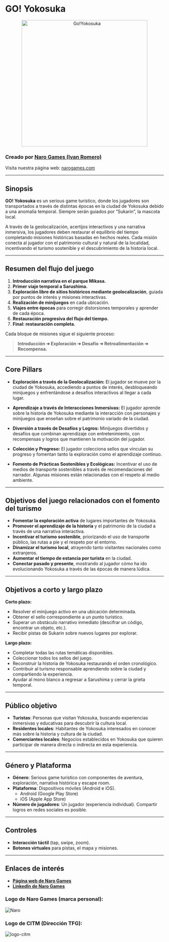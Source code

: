 # GO! Yokosuka

<div style="text-align: center;">
  <img src="https://github.com/user-attachments/assets/fdda9c30-10f0-4d8a-b015-1a1c8e275fbc" alt="Go!Yokosuka" width="400"/>
</div>


### Creado por [Naro Games (Ivan Romero)](https://www.linkedin.com/company/narogames/)

Visita nuestra página web: [narogames.com](https://sites.google.com/view/narogames/home)

---

## **Sinopsis**

**GO! Yokosuka** es un serious game turístico, donde los jugadores son transportados a través de distintas épocas en la ciudad de Yokosuka debido a una anomalía temporal. Siempre serán guiados por “Sukarin”, la mascota local.

A través de la geolocalización, acertijos interactivos y una narrativa inmersiva, los jugadores deben restaurar el equilibrio del tiempo completando misiones históricas basadas en hechos reales. Cada misión conecta al jugador con el patrimonio cultural y natural de la localidad, incentivando el turismo sostenible y el descubrimiento de la historia local.

---

## **Resumen del flujo del juego**

1. **Introducción narrativa en el parque Mikasa.**
2. **Primer viaje temporal a Sarushima.**
3. **Exploración libre de sitios históricos mediante geolocalización**, guiada por puntos de interés y misiones interactivas.
4. **Realización de minijuegos** en cada ubicación.
5. **Viajes entre épocas** para corregir distorsiones temporales y aprender de cada época.
6. **Restauración progresiva del flujo del tiempo.**
7. **Final: restauración completa.**

Cada bloque de misiones sigue el siguiente proceso:
> **Introducción ➔ Exploración ➔ Desafío ➔ Retroalimentación ➔ Recompensa.**

---

## **Core Pillars**

- **Exploración a través de la Geolocalización:** El jugador se mueve por la ciudad de Yokosuka, accediendo a puntos de interés, desbloqueando minijuegos y enfrentándose a desafíos interactivos al llegar a cada lugar.

- **Aprendizaje a través de Interacciones Inmersivas:** El jugador aprende sobre la historia de Yokosuka mediante la interacción con personajes y minijuegos que enseñan sobre el patrimonio variado de la ciudad.

- **Diversión a través de Desafíos y Logros:** Minijuegos divertidos y desafíos que combinan aprendizaje con entretenimiento, con recompensas y logros que mantienen la motivación del jugador.

- **Colección y Progreso:** El jugador colecciona sellos que vinculan su progreso y fomentan tanto la exploración como el aprendizaje continuo.

- **Fomento de Prácticas Sostenibles y Ecológicas:** Incentivar el uso de medios de transporte sostenibles a través de recomendaciones del narrador. Algunas misiones están relacionadas con el respeto al medio ambiente.

---

## **Objetivos del juego relacionados con el fomento del turismo**

- **Fomentar la exploración activa** de lugares importantes de Yokosuka.
- **Promover el aprendizaje de la historia** y el patrimonio de la ciudad a través de una narrativa interactiva.
- **Incentivar el turismo sostenible**, priorizando el uso de transporte público, las rutas a pie y el respeto por el entorno.
- **Dinamizar el turismo local**, atrayendo tanto visitantes nacionales como extranjeros.
- **Aumentar el tiempo de estancia por turista** en la ciudad.
- **Conectar pasado y presente**, mostrando al jugador cómo ha ido evolucionando Yokosuka a través de las épocas de manera lúdica.

---

## **Objetivos a corto y largo plazo**

**Corto plazo:**

- Resolver el minijuego activo en una ubicación determinada.
- Obtener el sello correspondiente a un punto turístico.
- Superar un obstáculo narrativo inmediato (descifrar un código, encontrar un objeto, etc.).
- Recibir pistas de Sukarin sobre nuevos lugares por explorar.

**Largo plazo:**

- Completar todas las rutas temáticas disponibles.
- Coleccionar todos los sellos del juego.
- Reconstruir la historia de Yokosuka restaurando el orden cronológico.
- Contribuir al turismo responsable aprendiendo sobre la ciudad y compartiendo la experiencia.
- Ayudar al mono blanco a regresar a Sarushima y cerrar la grieta temporal.

---

## **Público objetivo**

- **Turistas**: Personas que visitan Yokosuka, buscando experiencias inmersivas y educativas para descubrir la cultura local.
- **Residentes locales**: Habitantes de Yokosuka interesados en conocer más sobre la historia y cultura de la ciudad.
- **Comerciantes locales**: Negocios establecidos en Yokosuka que quieren participar de manera directa o indirecta en esta experiencia.

---

## **Género y Plataforma**

- **Género**: Serious game turístico con componentes de aventura, exploración, narrativa histórica y escape room.
- **Plataforma**: Dispositivos móviles (Android e iOS).
  - Android (Google Play Store)
  - iOS (Apple App Store)
- **Número de jugadores**: Un jugador (experiencia individual). Compartir logros en redes sociales es posible.

---

## **Controles**

- **Interacción táctil** (tap, swipe, zoom).
- **Botones virtuales** para pistas, el mapa y misiones.

---

## **Enlaces de interés**

- **[Página web de Naro Games](https://sites.google.com/view/narogames/home)**
- **[LinkedIn de Naro Games](https://www.linkedin.com/company/narogames/)**


### Logo de **Naro Games** (marca personal):

![Naro](https://github.com/user-attachments/assets/d0a6a46e-6062-46b9-adae-1af34d19cbf0)

### Logo de **CITM** (Dirección TFG):

![logo-citm](https://github.com/user-attachments/assets/702c8131-e292-4d2f-9a00-9070e63618fe)
